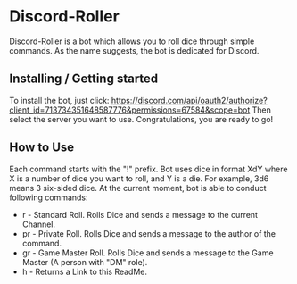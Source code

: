 # Discord-Roller

Discord-Roller is a bot which allows you to roll dice through simple commands. As the name suggests, the bot is dedicated for Discord.

## Installing / Getting started

To install the bot, just click: https://discord.com/api/oauth2/authorize?client_id=713734351648587776&permissions=67584&scope=bot
Then select the server you want to use.
Congratulations, you are ready to go!

## How to Use
Each command starts with the "!" prefix.
Bot uses dice in format XdY where X is a number of dice you want to roll, and Y is a die. For example, 3d6 means 3 six-sided dice.
At the current moment, bot is able to conduct following commands:
* r - Standard Roll. Rolls Dice and sends a message to the current Channel.
* pr - Private Roll. Rolls Dice and sends a message to the author of the command.
* gr - Game Master Roll. Rolls Dice and sends a message to the Game Master (A person with "DM" role).
* h - Returns a Link to this ReadMe.
